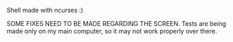 Shell made with ncurses :)

SOME FIXES NEED TO BE MADE REGARDING THE SCREEN.
Tests are being made only on my main computer, so it may not work properly over there. 

